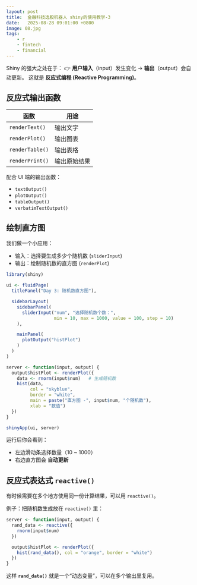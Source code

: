```yaml
---
layout: post
title:  金融科技选股机器人 shiny的使用教学-3
date:   2025-08-28 09:01:00 +0800
image: 08.jpg
tags: 
    - r
    - fintech
    - financial
---
```


Shiny 的强大之处在于：
👉 **用户输入**（input）发生变化 → **输出**（output）会自动更新。
这就是 **反应式编程 (Reactive Programming)**。

## 反应式输出函数

| 函数              | 用途     |
| --------------- | ------ |
| `renderText()`  | 输出文字   |
| `renderPlot()`  | 输出图表   |
| `renderTable()` | 输出表格   |
| `renderPrint()` | 输出原始结果 |

配合 UI 端的输出函数：

* `textOutput()`
* `plotOutput()`
* `tableOutput()`
* `verbatimTextOutput()`

## 绘制直方图

我们做一个小应用：

* 输入：选择要生成多少个随机数 (`sliderInput`)
* 输出：绘制随机数的直方图 (`renderPlot`)

```r
library(shiny)

ui <- fluidPage(
  titlePanel("Day 3: 随机数直方图"),

  sidebarLayout(
    sidebarPanel(
      sliderInput("num", "选择随机数个数：", 
                  min = 10, max = 1000, value = 100, step = 10)
    ),

    mainPanel(
      plotOutput("histPlot")
    )
  )
)

server <- function(input, output) {
  output$histPlot <- renderPlot({
    data <- rnorm(input$num)   # 生成随机数
    hist(data, 
         col = "skyblue", 
         border = "white",
         main = paste("直方图 -", input$num, "个随机数"),
         xlab = "数值")
  })
}

shinyApp(ui, server)
```

运行后你会看到：

* 左边滑动条选择数量（10 \~ 1000）
* 右边直方图会 **自动更新**

## 反应式表达式 `reactive()`

有时候需要在多个地方使用同一份计算结果，可以用 `reactive()`。

例子：把随机数生成放在 `reactive()` 里：

```r
server <- function(input, output) {
  rand_data <- reactive({
    rnorm(input$num)
  })

  output$histPlot <- renderPlot({
    hist(rand_data(), col = "orange", border = "white")
  })
}
```

这样 **`rand_data()`** 就是一个“动态变量”，可以在多个输出里复用。